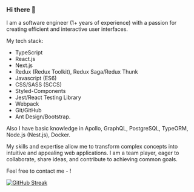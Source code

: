 ### Hi there 👋

I am a software engineer (1+ years of experience) with a passion for creating efficient and interactive user interfaces. 

My tech stack: 
* TypeScript
* React.js 
* Next.js
* Redux (Redux Toolkit), Redux Saga/Redux Thunk
* Javascript (ES6)
* CSS/SASS (SCCS)
* Styled-Components
* Jest/React Testing Library
* Webpack
* Git/GitHub
* Ant Design/Bootstrap.

Also I have basic knowledge in Apollo, GraphQL, PostgreSQL, TypeORM, Node.js (Nest.js), Docker.

My skills and expertise allow me to transform complex concepts into intuitive and appealing web applications. 
I am a team player, eager to collaborate, share ideas, and contribute to achieving common goals.

Feel free to contact me - !

[![GitHub Streak](https://streak-stats.demolab.com?user=ArtiomEzepchick&theme=slateorange&border_radius=5&exclude_days=Sun%2CSat)](https://git.io/streak-stats)
